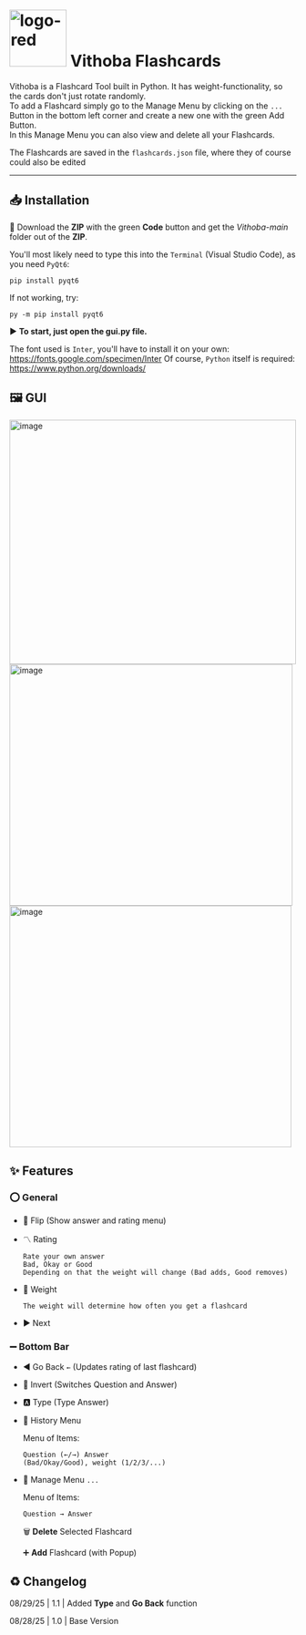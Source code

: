 
#  <img width="100" height="100" alt="logo-red" src="https://github.com/user-attachments/assets/f9434ad4-01d5-4381-8741-293cd0493aa3" />    Vithoba Flashcards 

Vithoba is a Flashcard Tool built in Python. It has weight-functionality, so the cards don't just rotate randomly.  
To add a Flashcard simply go to the Manage Menu by clicking on the `...` Button in the bottom left corner and create a new one with the green Add Button.  
In this Manage Menu you can also view and delete all your Flashcards.

The Flashcards are saved in the `flashcards.json` file, where they of course could also be edited

---

## 📥 Installation
🔽 Download the **ZIP** with the green **Code** button and get the *Vithoba-main* folder out of the **ZIP**.

You'll most likely need to type this into the `Terminal` (Visual Studio Code), as you need `PyQt6`:

    pip install pyqt6

If not working, try:

    py -m pip install pyqt6

▶ **To start, just open the gui.py file.**

The font used is `Inter`, you'll have to install it on your own: https://fonts.google.com/specimen/Inter
Of course, `Python` itself is required: https://www.python.org/downloads/

## 🖼 GUI

<img width="503" height="429" alt="image" src="https://github.com/user-attachments/assets/f78d74b0-3325-40b9-9731-3c2cad7f291a" />

<img width="497" height="424" alt="image" src="https://github.com/user-attachments/assets/3173bca3-8a74-4df8-afd8-ff35e39c0dbd" />

<img width="495" height="424" alt="image" src="https://github.com/user-attachments/assets/190642b8-6417-4288-8c15-b6dff298d078" />

## ✨ Features

### ⭕ General

- 💫 Flip (Show answer and rating menu)
- 〽 Rating

      Rate your own answer
      Bad, Okay or Good
      Depending on that the weight will change (Bad adds, Good removes)

- 🧱 Weight

      The weight will determine how often you get a flashcard
  
- ▶ Next

### ➖ Bottom Bar

- ◀ Go Back `←` (Updates rating of last flashcard)
- 🔳 Invert (Switches Question and Answer)
- 🅰 Type (Type Answer)
- 📔 History Menu

  Menu of Items:

      Question (←/→) Answer
      (Bad/Okay/Good), weight (1/2/3/...)
  
- 👔 Manage Menu `...`

  Menu of Items:

      Question → Answer

  🗑 **Delete** Selected Flashcard 
  
  ➕ **Add** Flashcard (with Popup)
  

## ♻ Changelog
08/29/25 | 1.1 | Added **Type** and **Go Back** function

08/28/25 | 1.0 | Base Version
